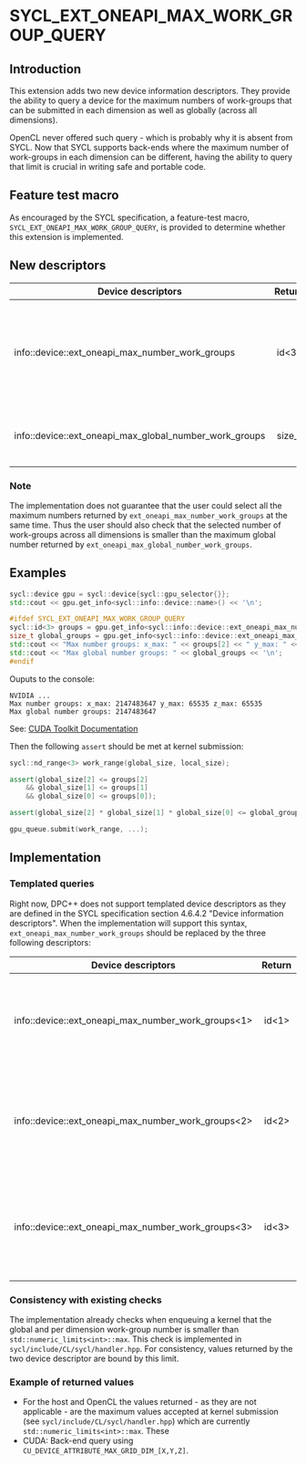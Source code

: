 # SYCL_EXT_ONEAPI_MAX_WORK_GROUP_QUERY

## Introduction

This extension adds two new device information descriptors. They provide the ability to query a device for the maximum numbers of work-groups that can be submitted in each dimension as well as globally (across all dimensions).

OpenCL never offered such query - which is probably why it is absent from SYCL. Now that SYCL supports back-ends where the maximum number of work-groups in each dimension can be different, having the ability to query that limit is crucial in writing safe and portable code.

## Feature test macro

As encouraged by the SYCL specification, a feature-test macro, `SYCL_EXT_ONEAPI_MAX_WORK_GROUP_QUERY`, is provided to determine whether this extension is implemented.

## New descriptors

| Device descriptors                                     | Return  | Description                                                                                                                                                                                                          |
| ------------------------------------------------------ | ------- | -------------------------------------------------------------------------------------------------------------------------------------------------------------------------------------------------------------------- |
| info::device::ext_oneapi_max_number_work_groups        |  id<3>  | Returns the maximum number of work-groups that can be submitted in each dimension of the `globalSize` of a `nd_range`. The minimum value is `(1, 1, 1)` if the device is different than `info::device_type::custom`. |
| info::device::ext_oneapi_max_global_number_work_groups |  size_t | Returns the maximum number of work-groups that can be submitted across all the dimensions. The minimum value is `1`.                                                                                                 |

### Note

The implementation does not guarantee that the user could select all the maximum numbers returned by `ext_oneapi_max_number_work_groups` at the same time. Thus the user should also check that the selected number of work-groups across all dimensions is smaller than the maximum global number returned by `ext_oneapi_max_global_number_work_groups`.

## Examples

```c++
sycl::device gpu = sycl::device{sycl::gpu_selector{}};
std::cout << gpu.get_info<sycl::info::device::name>() << '\n';

#ifdef SYCL_EXT_ONEAPI_MAX_WORK_GROUP_QUERY
sycl::id<3> groups = gpu.get_info<sycl::info::device::ext_oneapi_max_number_work_groups>();
size_t global_groups = gpu.get_info<sycl::info::device::ext_oneapi_max_global_number_work_groups>();
std::cout << "Max number groups: x_max: " << groups[2] << " y_max: " << groups[1] << " z_max: " << groups[0] << '\n';
std::cout << "Max global number groups: " << global_groups << '\n';
#endif
```

Ouputs to the console:

```
NVIDIA ...
Max number groups: x_max: 2147483647 y_max: 65535 z_max: 65535
Max global number groups: 2147483647
```

See: [CUDA Toolkit Documentation](https://docs.nvidia.com/cuda/cuda-c-programming-guide/index.html#compute-capabilities)

Then the following `assert` should be met at kernel submission:

```C++
sycl::nd_range<3> work_range(global_size, local_size);

assert(global_size[2] <= groups[2]
    && global_size[1] <= groups[1]
    && global_size[0] <= groups[0]);

assert(global_size[2] * global_size[1] * global_size[0] <= global_groups); //Make sure not to exceed integer representation size in the multiplication.

gpu_queue.submit(work_range, ...);
```

## Implementation

### Templated queries

Right now, DPC++ does not support templated device descriptors as they are defined in the SYCL specification section 4.6.4.2 "Device information descriptors". When the implementation will support this syntax, `ext_oneapi_max_number_work_groups` should be replaced by the three following descriptors:

| Device descriptors                                 | Return | Description                                                                                                                                                                                                          |
| -------------------------------------------------- | ------ | -------------------------------------------------------------------------------------------------------------------------------------------------------------------------------------------------------------------- |
| info::device::ext_oneapi_max_number_work_groups<1> |  id<1> | Returns the maximum number of work-groups that can be submitted in each dimension of the `globalSize` of a `nd_range`. The minimum value is `(1)` if the device is different than `info::device_type::custom`.       |
| info::device::ext_oneapi_max_number_work_groups<2> |  id<2> | Returns the maximum number of work-groups that can be submitted in each dimension of the `globalSize` of a `nd_range`. The minimum value is `(1, 1)` if the device is different than `info::device_type::custom`.    |
| info::device::ext_oneapi_max_number_work_groups<3> |  id<3> | Returns the maximum number of work-groups that can be submitted in each dimension of the `globalSize` of a `nd_range`. The minimum value is `(1, 1, 1)` if the device is different than `info::device_type::custom`. |

### Consistency with existing checks

The implementation already checks when enqueuing a kernel that the global and per dimension work-group number is smaller than `std::numeric_limits<int>::max`. This check is implemented in `sycl/include/CL/sycl/handler.hpp`. For consistency, values returned by the two device descriptor are bound by this limit.

### Example of returned values

- For the host and OpenCL the values returned - as they are not applicable - are the maximum values accepted at kernel submission (see `sycl/include/CL/sycl/handler.hpp`) which are currently `std::numeric_limits<int>::max`. These
- CUDA: Back-end query using `CU_DEVICE_ATTRIBUTE_MAX_GRID_DIM_[X,Y,Z]`.
